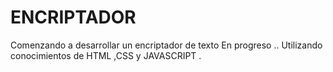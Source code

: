 # ENCRIPTADOR
Comenzando a desarrollar un encriptador de texto
En progreso ..
Utilizando conocimientos de HTML ,CSS y JAVASCRIPT .
